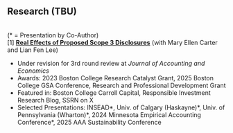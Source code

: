 <h2 id="research" style="margin: 2px 0 0;">Research (TBU)</h2>
<br><br>
(* = Presentation by Co-Author)
<div>
  <div class="title"> [1] <strong> <a href="https://ssrn.com/abstract=4743426">Real Effects of Proposed Scope 3 Disclosures</a></strong> (with Mary Ellen Carter and Lian Fen Lee) </div>
  <ul>
    <li>  Under revision for 3rd round review at <em>Journal of Accounting and Economics</em> <br></li>
    <li>  Awards: 2023 Boston College Research Catalyst Grant, 2025 Boston College GSA Conference, Research and Professional Development Grant </li>
    <li>  Featured in: Boston College Carroll Capital, Responsible Investment Research Blog, SSRN on X </li>
    <li>  Selected Presentations: INSEAD*, Univ. of Calgary (Haskayne)*, Univ. of Pennsylvania (Wharton)*, 2024 Minnesota Empirical Accounting Conference*, 2025 AAA Sustainability Conference </li>
  </ul>
</div>
